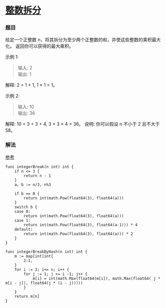 # [整数拆分](https://leetcode-cn.com/problems/integer-break/)

### 题目
给定一个正整数 n，将其拆分为至少两个正整数的和，并使这些整数的乘积最大化。 返回你可以获得的最大乘积。

示例 1:

>输入: 2  
输出: 1

解释: 2 = 1 + 1, 1 × 1 = 1。

示例 2:

>输入: 10  
输出: 36

解释: 10 = 3 + 3 + 4, 3 × 3 × 4 = 36。
说明: 你可以假设 n 不小于 2 且不大于 58。

### 解法

[参考](https://leetcode-cn.com/problems/integer-break/solution/)

```
func integerBreak(n int) int {
	if n <= 3 {
		return n - 1
	}
	a, b := n/3, n%3

	if b == 0 {
		return int(math.Pow(float64(3), float64(a)))
	}
	switch b {
	case 0:
		return int(math.Pow(float64(3), float64(a)))
	case 1:
		return int(math.Pow(float64(3), float64(a-1))) * 4
	default:
		return int(math.Pow(float64(3), float64(a))) * 2
	}
}

func integerBreakByHash(n int) int {
	m := map[int]int{
		2:1,
	}
	for i := 3; i<= n; i++ {
		for j := 1; j <= i -1; j++ {
			m[i] = int(math.Max(float64(m[i]), math.Max(float64( j * m[i - j]), float64(j * (i - j)))))
		}
	}
	return m[n]
}
```
